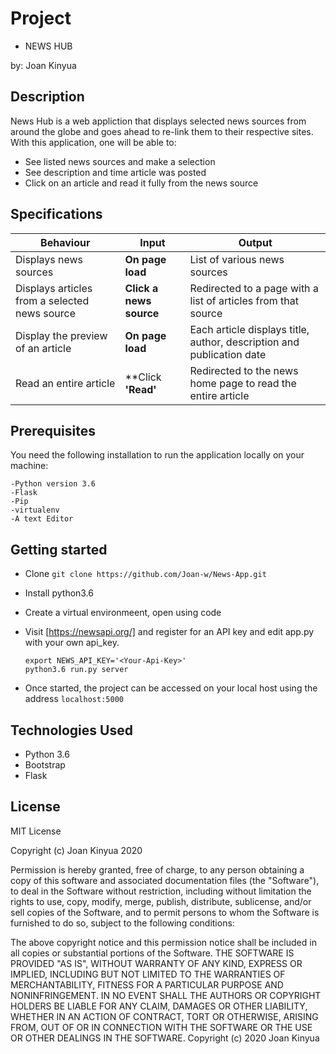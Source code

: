 # Project
- NEWS HUB

by: Joan Kinyua

## Description

News Hub is a web appliction that displays selected news sources from around the globe and goes ahead to re-link them to their respective sites. With this application, one will be able to:
* See listed news sources and make a selection
* See description and time article was posted
* Click on an article and read it fully from the news source

## Specifications
|           Behaviour                            |         Input         |                  Output               |
|------------------------------------------------|-----------------------|---------------------------------------|
|               Displays news sources            | **On page load**      |     List of various news sources      |
|  Displays articles from a selected news source |**Click a news source**| Redirected to a page with a list of articles from that source        |
|      Display the preview of an article         |    **On page load**   | Each article displays title, author, description and publication date     |
|            Read an entire article              |   **Click **'Read'**  | Redirected to the news home page to read the entire article         |

## Prerequisites

You need the following installation to run the application locally on your machine:
```
-Python version 3.6
-Flask
-Pip
-virtualenv
-A text Editor
```

## Getting started

* Clone ```git clone https://github.com/Joan-w/News-App.git ```
* Install python3.6
* Create a virtual environmeent, open using code
* Visit [https://newsapi.org/] and register for an API key and edit app.py with your own api_key.

    ```
    export NEWS_API_KEY='<Your-Api-Key>'
    python3.6 run.py server
    ```

* Once started, the project can be accessed on your local host using the address ```localhost:5000```

## Technologies Used

* Python 3.6
* Bootstrap
* Flask

## License

MIT License

Copyright (c) Joan Kinyua 2020

Permission is hereby granted, free of charge, to any person obtaining a copy of this software and associated documentation files (the "Software"), to deal in the Software without restriction, including without limitation the rights to use, copy, modify, merge, publish, distribute, sublicense, and/or sell copies of the Software, and to permit persons to whom the Software is furnished to do so, subject to the following conditions:

The above copyright notice and this permission notice shall be included in all copies or substantial portions of the Software. THE SOFTWARE IS PROVIDED "AS IS", WITHOUT WARRANTY OF ANY KIND, EXPRESS OR IMPLIED, INCLUDING BUT NOT LIMITED TO THE WARRANTIES OF MERCHANTABILITY, FITNESS FOR A PARTICULAR PURPOSE AND NONINFRINGEMENT. IN NO EVENT SHALL THE AUTHORS OR COPYRIGHT HOLDERS BE LIABLE FOR ANY CLAIM, DAMAGES OR OTHER LIABILITY, WHETHER IN AN ACTION OF CONTRACT, TORT OR OTHERWISE, ARISING FROM, OUT OF OR IN CONNECTION WITH THE SOFTWARE OR THE USE OR OTHER DEALINGS IN THE SOFTWARE. Copyright (c) 2020 Joan Kinyua
